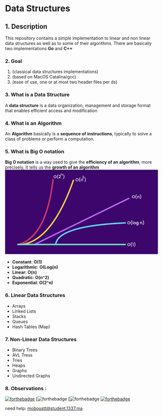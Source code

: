 # Data Structures

## 1. Description

This repository contains a simple implementation to linear and non linear data structures as well as to some of their algorithms.
There are basically two implementations **Go** and **C++**

### 2. Goal

1. (classical data structures implementations)
2. (based on MacOS Catalina/gcc)
3. (ease of use, one or at most two header files per ds)

### 3. What is a Data Structure

A **data structure** is a data organization, management and storage format that enables efficient access and modification   

### 4. What is an Algorithm

An **Algorithm** basically is a **sequence of instructions**, typically to solve a class of problems or perform a computation.    

### 5. What is Big O notation
 **Big O notation** is a way used to give the **efficiency of an algorithm**, more precisely, It tells us the **growth of an algorithm**
![alt text](https://github.com/M0-san/Data__Structures/blob/master/img/Big-O-Notation-Cheat-Sheet.png)

- **Constant**:       **O(1)**
- **Logarithmic**:    **O(Log(n)**
- **Linear**:         **O(n)**      
- **Quadratic**:      **O(n^2)** 
- **Exponential**:    **O(2^n)**

### 6. Linear Data Structures

* Arrays
* Linked Lists
* Stacks
* Queues
* Hash Tables (Map)

### 7. Non-Linear Data Structures

* Binary Trees
* AVL Tress
* Tries
* Heaps
* Graphs
* Undirected Graphs



### 8. Observations : 

[![forthebadge](https://forthebadge.com/images/badges/made-with-c-plus-plus.svg)](https://forthebadge.com)
[![forthebadge](https://forthebadge.com/images/badges/made-with-go.svg)
[![forthebadge](https://forthebadge.com/images/badges/open-source.svg)
[![forthebadge](https://forthebadge.com/images/badges/built-with-love.svg)](https://forthebadge.com)

need help:
moboustt@student.1337.ma
